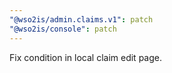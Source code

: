 ```yaml
---
"@wso2is/admin.claims.v1": patch
"@wso2is/console": patch
---
```


Fix condition in local claim edit page.
